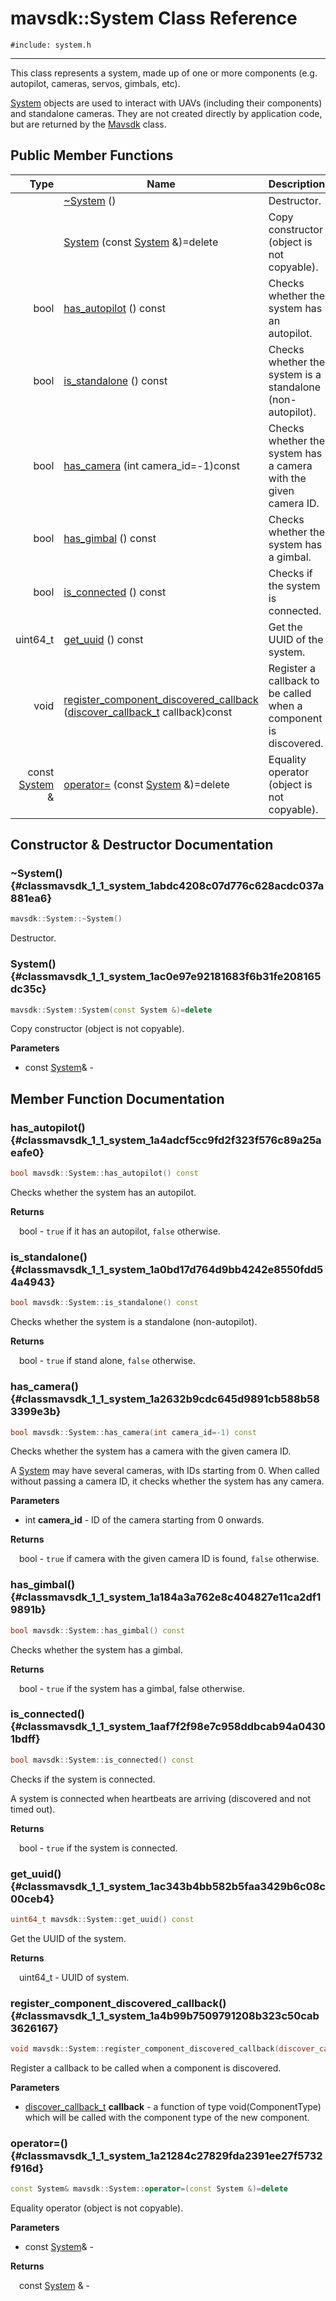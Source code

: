 # mavsdk::System Class Reference
`#include: system.h`

----


This class represents a system, made up of one or more components (e.g. autopilot, cameras, servos, gimbals, etc). 


[System](classmavsdk_1_1_system.md) objects are used to interact with UAVs (including their components) and standalone cameras. They are not created directly by application code, but are returned by the [Mavsdk](classmavsdk_1_1_mavsdk.md) class. 


## Public Member Functions


Type | Name | Description
---: | --- | ---
&nbsp; | [~System](#classmavsdk_1_1_system_1abdc4208c07d776c628acdc037a881ea6) () | Destructor.
&nbsp; | [System](#classmavsdk_1_1_system_1ac0e97e92181683f6b31fe208165dc35c) (const [System](classmavsdk_1_1_system.md) &)=delete | Copy constructor (object is not copyable).
bool | [has_autopilot](#classmavsdk_1_1_system_1a4adcf5cc9fd2f323f576c89a25aeafe0) () const | Checks whether the system has an autopilot.
bool | [is_standalone](#classmavsdk_1_1_system_1a0bd17d764d9bb4242e8550fdd54a4943) () const | Checks whether the system is a standalone (non-autopilot).
bool | [has_camera](#classmavsdk_1_1_system_1a2632b9cdc645d9891cb588b583399e3b) (int camera_id=-1)const | Checks whether the system has a camera with the given camera ID.
bool | [has_gimbal](#classmavsdk_1_1_system_1a184a3a762e8c404827e11ca2df19891b) () const | Checks whether the system has a gimbal.
bool | [is_connected](#classmavsdk_1_1_system_1aaf7f2f98e7c958ddbcab94a04301bdff) () const | Checks if the system is connected.
uint64_t | [get_uuid](#classmavsdk_1_1_system_1ac343b4bb582b5faa3429b6c08c00ceb4) () const | Get the UUID of the system.
void | [register_component_discovered_callback](#classmavsdk_1_1_system_1a4b99b7509791208b323c50cab3626167) ([discover_callback_t](namespacemavsdk.md#namespacemavsdk_1a1eb568abdd5aec33c37eb8f22dda2993) callback)const | Register a callback to be called when a component is discovered.
const [System](classmavsdk_1_1_system.md) & | [operator=](#classmavsdk_1_1_system_1a21284c27829fda2391ee27f5732f916d) (const [System](classmavsdk_1_1_system.md) &)=delete | Equality operator (object is not copyable).


## Constructor & Destructor Documentation


### ~System() {#classmavsdk_1_1_system_1abdc4208c07d776c628acdc037a881ea6}
```cpp
mavsdk::System::~System()
```


Destructor.


### System() {#classmavsdk_1_1_system_1ac0e97e92181683f6b31fe208165dc35c}
```cpp
mavsdk::System::System(const System &)=delete
```


Copy constructor (object is not copyable).


**Parameters**

* const [System](classmavsdk_1_1_system.md)&  - 

## Member Function Documentation


### has_autopilot() {#classmavsdk_1_1_system_1a4adcf5cc9fd2f323f576c89a25aeafe0}
```cpp
bool mavsdk::System::has_autopilot() const
```


Checks whether the system has an autopilot.


**Returns**

&emsp;bool - `true` if it has an autopilot, `false` otherwise.

### is_standalone() {#classmavsdk_1_1_system_1a0bd17d764d9bb4242e8550fdd54a4943}
```cpp
bool mavsdk::System::is_standalone() const
```


Checks whether the system is a standalone (non-autopilot).


**Returns**

&emsp;bool - `true` if stand alone, `false` otherwise.

### has_camera() {#classmavsdk_1_1_system_1a2632b9cdc645d9891cb588b583399e3b}
```cpp
bool mavsdk::System::has_camera(int camera_id=-1) const
```


Checks whether the system has a camera with the given camera ID.

A [System](classmavsdk_1_1_system.md) may have several cameras, with IDs starting from 0. When called without passing a camera ID, it checks whether the system has any camera.

**Parameters**

* int **camera_id** - ID of the camera starting from 0 onwards.

**Returns**

&emsp;bool - `true` if camera with the given camera ID is found, `false` otherwise.

### has_gimbal() {#classmavsdk_1_1_system_1a184a3a762e8c404827e11ca2df19891b}
```cpp
bool mavsdk::System::has_gimbal() const
```


Checks whether the system has a gimbal.


**Returns**

&emsp;bool - `true` if the system has a gimbal, false otherwise.

### is_connected() {#classmavsdk_1_1_system_1aaf7f2f98e7c958ddbcab94a04301bdff}
```cpp
bool mavsdk::System::is_connected() const
```


Checks if the system is connected.

A system is connected when heartbeats are arriving (discovered and not timed out).

**Returns**

&emsp;bool - `true` if the system is connected.

### get_uuid() {#classmavsdk_1_1_system_1ac343b4bb582b5faa3429b6c08c00ceb4}
```cpp
uint64_t mavsdk::System::get_uuid() const
```


Get the UUID of the system.


**Returns**

&emsp;uint64_t - UUID of system.

### register_component_discovered_callback() {#classmavsdk_1_1_system_1a4b99b7509791208b323c50cab3626167}
```cpp
void mavsdk::System::register_component_discovered_callback(discover_callback_t callback) const
```


Register a callback to be called when a component is discovered.


**Parameters**

* [discover_callback_t](namespacemavsdk.md#namespacemavsdk_1a1eb568abdd5aec33c37eb8f22dda2993) **callback** - a function of type void(ComponentType) which will be called with the component type of the new component.

### operator=() {#classmavsdk_1_1_system_1a21284c27829fda2391ee27f5732f916d}
```cpp
const System& mavsdk::System::operator=(const System &)=delete
```


Equality operator (object is not copyable).


**Parameters**

* const [System](classmavsdk_1_1_system.md)&  - 

**Returns**

&emsp;const [System](classmavsdk_1_1_system.md) & - 